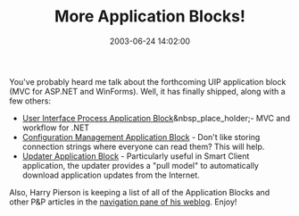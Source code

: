 ﻿---
layout: post
title: "More Application Blocks!"
comments: false
date: 2003-06-24 14:02:00
categories:
 - Technology
subtext-id: 51e3e962-b777-42a5-924c-b5419b9d8d2e
alias: /blog/More-Application-Blocks!.aspx
---


You've probably heard me talk about the forthcoming UIP application block (MVC for ASP.NET and WinForms). Well, it has finally shipped, along with a few others:

  * [User Interface Process Application Block](http://www.microsoft.com/downloads/details.aspx?familyid=f4a967a0-f36b-4ebe-8d33-f57784bdfb0f&displaylang=en)&nbsp_place_holder;- MVC and workflow for .NET
  * [Configuration Management Application Block](http://www.microsoft.com/downloads/details.aspx?familyid=85cb1c53-8ca7-4a92-85e3-e4795bd27feb&displaylang=en) - Don't like storing connection strings where everyone can read them? This will help.
  * [Updater Application Block](http://www.microsoft.com/downloads/details.aspx?familyid=c6c17f3a-d957-4b17-9b97-296fb4927c30&displaylang=en) - Particularly useful in Smart Client application, the updater provides a "pull model" to automatically download application updates from the Internet.

Also, Harry Pierson is keeping a list of all of the Application Blocks and other P&P articles in the [navigation pane of his weblog](http://www.devhawk.net/). Enjoy!
